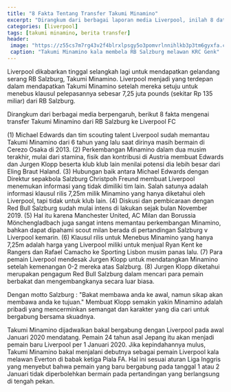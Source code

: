 ```yaml
---
title: "8 Fakta Tentang Transfer Takumi Minamino"
excerpt: "Dirangkum dari berbagai laporan media Liverpool, inilah 8 data dan fakta transfer Takumi Minamino ke Liverpool FC"
categories: [liverpool]
tags: [takumi minamino, berita transfer]
header:
 image: "https://z55cs7m7rg43v2f4blrxlpsgy5o3pomvrlnnihlkb3p3tm6gyxfa.cdn.ampproject.org/ii/w1200/s/i2-prod.mirror.co.uk/incoming/article21083333.ece/ALTERNATES/s615b/0_Champions-League-Group-E-KRC-Genk-v-FC-Salzburg.jpg"
 caption: "Takumi Minamino kala membela RB Salzburg melawan KRC Genk"
---
```

Liverpool dikabarkan tinggal selangkah lagi untuk mendapatkan gelandang serang RB Salzburg, Takumi Minamino. Liverpool menjadi yang terdepan dalam mendapatkan Takumi Minamino setelah mereka setuju untuk menebus klausul pelepasannya sebesar 7,25 juta pounds (sekitar Rp 135 miliar) dari RB Salzburg.

Dirangkum dari berbagai media berpengaruh, berikut 8 fakta mengenai transfer Takumi Minamino dari RB Salzburg ke Liverpool FC

(1) Michael Edwards dan tim scouting talent Liverpool sudah memantau Takumi Minamino dari 6 tahun yang lalu saat dirinya masih bermain di Cerezo Osaka di 2013.
(2) Perkembangan Minamino dalam dua musim terakhir, mulai dari stamina, fisik dan kontribusi di Austria membuat Edwards dan Jurgen Klopp beserta klub klub lain menilai potensi dia lebih besar dari Eling Braut Haland.
(3) Hubungan baik antara Michael Edwards dengan Direktur sepakbola Salzburg Christpoh Freund membuat Liverpool menemukan informasi yang tidak dimiliki tim lain. Salah satunya adalah informasi klausul rilis 7,25m milik Minamino yang hanya diketahui oleh Liverpool, tapi tidak untuk klub lain.
(4) Diskusi dan pembicaraan dengan Red Bull Salzburg sudah mulai intens di lakukan sejak bulan November 2019.
(5) Hal itu karena Manchester United, AC Milan dan Borussia Mönchengladbach juga sangat intens memantau perkembangan Minamino, bahkan dapat dipahami scout milan berada di pertandingan Salzburg v Liverpool kemarin.
(6) Klausul rilis untuk Menebus Minamino yang hanya 7,25m adalah harga yang Liverpool miliki untuk menjual Ryan Kent ke Rangers dan Rafael Camacho ke Sporting Lisbon musim panas lalu.
(7) Para pemain Liverpool mendesak Jurgen Klopp untuk mendatangkan Minamino setelah kemenangan 0-2 mereka atas Salzburg.
(8) Jurgen Klopp diketahui merupakan pengagum Red Bull Salzburg dalam mencari para pemain berbakat dan mengembangkanya secara luar biasa.

Dengan motto Salzburg : "Bakat membawa anda ke awal, namun sikap akan membawa anda ke tujuan." Membuat Klopp semakin yakin Minamino adalah pribadi yang mencerminkan semangat dan karakter yang dia cari untuk bergabung bersama skuadnya.

Takumi Minamino dijadwalkan bakal bergabung dengan Liverpool pada awal Januari 2020 mendatang. Pemain 24 tahun asal Jepang itu akan menjadi pemain baru Liverpool per 1 Januari 2020. Jika kepindahannya mulus, Takumi Minamino bakal menjalani debutnya sebagai pemain Liverpool kala melawan Everton di babak ketiga Piala FA. Hal ini sesuai aturan Liga Inggris yang menyebut bahwa pemain yang baru bergabung pada tanggal 1 atau 2 Januari tidak diperbolehkan bermain pada pertandingan yang berlangsung di tengah pekan. 
